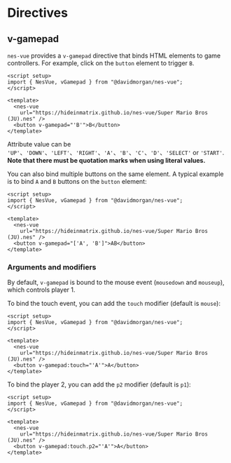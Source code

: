 # Directives

## v-gamepad

`nes-vue` provides a `v-gamepad` directive that binds HTML elements to game controllers. For example, click on the `button` element to trigger `B`.

```vue
<script setup>
import { NesVue, vGamepad } from "@davidmorgan/nes-vue";
</script>

<template>
  <nes-vue
    url="https://hideinmatrix.github.io/nes-vue/Super Mario Bros (JU).nes" />
  <button v-gamepad="'B'">B</button>
</template>
```

Attribute value can be `'UP'`、`'DOWN'`、`'LEFT'`、`'RIGHT'`、`'A'`、`'B'`、`'C'`、`'D'`、`'SELECT'` or `'START'`. **Note that there must be quotation marks when using literal values.**

You can also bind multiple buttons on the same element. A typical example is to bind `A` and `B` buttons on the `button` element:

```vue
<script setup>
import { NesVue, vGamepad } from "@davidmorgan/nes-vue";
</script>

<template>
  <nes-vue
    url="https://hideinmatrix.github.io/nes-vue/Super Mario Bros (JU).nes" />
  <button v-gamepad="['A', 'B']">AB</button>
</template>
```

### Arguments and modifiers

By default, `v-gamepad` is bound to the mouse event (`mousedown` and `mouseup`), which controls player 1.

To bind the touch event, you can add the `touch` modifier (default is `mouse`):

```vue
<script setup>
import { NesVue, vGamepad } from "@davidmorgan/nes-vue";
</script>

<template>
  <nes-vue
    url="https://hideinmatrix.github.io/nes-vue/Super Mario Bros (JU).nes" />
  <button v-gamepad:touch="'A'">A</button>
</template>
```

To bind the player 2, you can add the `p2` modifier (default is `p1`):

```vue
<script setup>
import { NesVue, vGamepad } from "@davidmorgan/nes-vue";
</script>

<template>
  <nes-vue
    url="https://hideinmatrix.github.io/nes-vue/Super Mario Bros (JU).nes" />
  <button v-gamepad:touch.p2="'A'">A</button>
</template>
```
